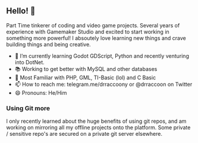 ## Hello! 👋
Part Time tinkerer of coding and video game projects. Several years of experience with Gamemaker Studio and excited to start working in something more powerful!
I absoutely love learning new things and crave building things and being creative.
- 🌱 I’m currently learning Godot GDScript, Python and recently venturing into DotNet.
- 📚 Working to get better with MySQL and other databases
- 💯 Most Familiar with PHP, GML, TI-Basic (lol) and C Basic
- 📫 How to reach me: telegram.me/drraccoony or @drraccoon on Twitter
- 😄 Pronouns: He/Him

### Using Git more
  I only recently learned about the huge benefits of using git repos, and am working on mirroring all my offline projects onto the platform. Some private / sensitive repo's are secured on a private git server elsewhere.
